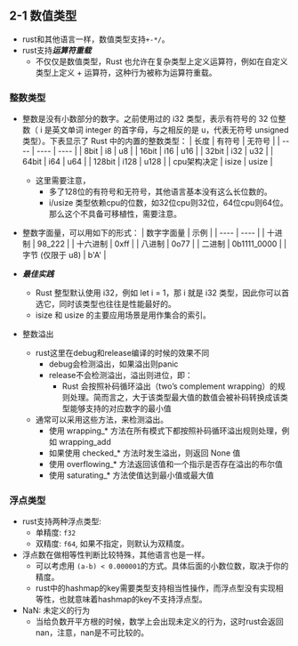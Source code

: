 ## 2-1 数值类型

- rust和其他语言一样，数值类型支持`+-*/`。
- rust支持***运算符重载*** 
  - 不仅仅是数值类型，Rust 也允许在复杂类型上定义运算符，例如在自定义类型上定义 + 运算符，这种行为被称为运算符重载。

### 整数类型

- 整数是没有小数部分的数字。之前使用过的 i32 类型，表示有符号的 32 位整数（ i 是英文单词 integer 的首字母，与之相反的是 u，代表无符号 unsigned 类型）。下表显示了 Rust 中的内置的整数类型：
  |  长度  | 有符号 | 无符号 |
  |  ----  | ----  | ---- |
  | 8bit   | i8 | u8 |
  | 16bit  | i16 | u16 |
  | 32bit  | i32 | u32 |
  | 64bit  | i64 | u64 |
  | 128bit  | i128 | u128 |
  | cpu架构决定  | isize | usize |
  - 这里需要注意，
    - 多了128位的有符号和无符号，其他语言基本没有这么长位数的。
    - i/usize 类型依赖cpu的位数，如32位cpu则32位，64位cpu则64位。那么这个不具备可移植性，需要注意。
- 整数字面量，可以用如下的形式：
  | 数字字面量 | 示例 |
  |  ----  | ----  |
  | 十进制 | 98_222 |
  | 十六进制 | 0xff |
  | 八进制 | 0o77 |
  | 二进制 | 0b1111_0000 |
  | 字节 (仅限于 u8) | b'A' |

- ***最佳实践***
  - Rust 整型默认使用 i32，例如 let i = 1，那 i 就是 i32 类型，因此你可以首选它，同时该类型也往往是性能最好的。
  - isize 和 usize 的主要应用场景是用作集合的索引。

- 整数溢出
  - rust这里在debug和release编译的时候的效果不同
    - debug会检测溢出，如果溢出则panic
    - release不会检测溢出，溢出则进位，即：
      - Rust 会按照补码循环溢出（two’s complement wrapping）的规则处理。简而言之，大于该类型最大值的数值会被补码转换成该类型能够支持的对应数字的最小值
  - 通常可以采用这些方法，来检测溢出。
    - 使用 wrapping_* 方法在所有模式下都按照补码循环溢出规则处理，例如 wrapping_add
    - 如果使用 checked_* 方法时发生溢出，则返回 None 值
    - 使用 overflowing_* 方法返回该值和一个指示是否存在溢出的布尔值
    - 使用 saturating_* 方法使值达到最小值或最大值

### 浮点类型

- rust支持两种浮点类型: 
  - 单精度: `f32`
  - 双精度: `f64`, 如果不指定，则默认为双精度。
- 浮点数在做相等性判断比较特殊，其他语言也是一样。
  - 可以考虑用 `(a-b) < 0.000001`的方式。具体后面的小数位数，取决于你的精度。
  - rust中的hashmap的key需要类型支持相当性操作，而浮点型没有实现相等性，也就意味着hashmap的key不支持浮点型。
- NaN: 未定义的行为
  - 当给负数开平方根的时候，数学上会出现未定义的行为，这时rust会返回nan，注意，nan是不可比较的。
